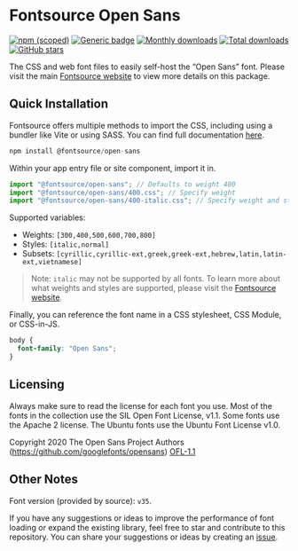 # Fontsource Open Sans

[![npm (scoped)](https://img.shields.io/npm/v/@fontsource/open-sans?color=brightgreen)](https://www.npmjs.com/package/@fontsource/open-sans) [![Generic badge](https://img.shields.io/badge/fontsource-passing-brightgreen)](https://github.com/fontsource/fontsource) [![Monthly downloads](https://badgen.net/npm/dm/@fontsource/open-sans)](https://github.com/fontsource/fontsource) [![Total downloads](https://badgen.net/npm/dt/@fontsource/open-sans)](https://github.com/fontsource/fontsource) [![GitHub stars](https://img.shields.io/github/stars/fontsource/fontsource.svg?style=social&label=Star)](https://github.com/fontsource/fontsource/stargazers)

The CSS and web font files to easily self-host the “Open Sans” font. Please visit the main [Fontsource website](https://fontsource.org/fonts/open-sans) to view more details on this package.

## Quick Installation

Fontsource offers multiple methods to import the CSS, including using a bundler like Vite or using SASS. You can find full documentation [here](https://fontsource.org/docs/getting-started/introduction).

```javascript
npm install @fontsource/open-sans
```

Within your app entry file or site component, import it in.

```javascript
import "@fontsource/open-sans"; // Defaults to weight 400
import "@fontsource/open-sans/400.css"; // Specify weight
import "@fontsource/open-sans/400-italic.css"; // Specify weight and style
```

Supported variables:
- Weights: `[300,400,500,600,700,800]`
- Styles: `[italic,normal]`
- Subsets: `[cyrillic,cyrillic-ext,greek,greek-ext,hebrew,latin,latin-ext,vietnamese]`

> Note: `italic` may not be supported by all fonts. To learn more about what weights and styles are supported, please visit the [Fontsource website](https://fontsource.org/fonts/open-sans).

Finally, you can reference the font name in a CSS stylesheet, CSS Module, or CSS-in-JS.

```css
body {
  font-family: "Open Sans";
}
```

## Licensing
Always make sure to read the license for each font you use. Most of the fonts in the collection use the SIL Open Font License, v1.1. Some fonts use the Apache 2 license. The Ubuntu fonts use the Ubuntu Font License v1.0.

Copyright 2020 The Open Sans Project Authors (https://github.com/googlefonts/opensans)
[OFL-1.1](http://scripts.sil.org/OFL)

## Other Notes
Font version (provided by source): `v35`.

If you have any suggestions or ideas to improve the performance of font loading or expand the existing library, feel free to star and contribute to this repository. You can share your suggestions or ideas by creating an [issue](https://github.com/fontsource/fontsource/issues).
